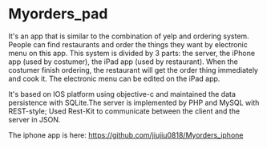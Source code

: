 # Myorders_pad

It's an app that is similar to the combination of yelp and ordering system. People can find restaurants and order the things they want by electronic menu on this app. This system is divided by 3 parts: the server, the iPhone app (used by costumer), the iPad app (used by restaurant). When the costumer finish ordering, the restaurant will get the order thing immediately and cook it. The electronic menu can be edited on the iPad app.

It's based on IOS platform using objective-c and maintained the data persistence with SQLite.The server is implemented by PHP and MySQL with REST-style; Used Rest-Kit to communicate between the
client and the server in JSON.

The iphone app is here: https://github.com/jiujiu0818/Myorders_iphone

